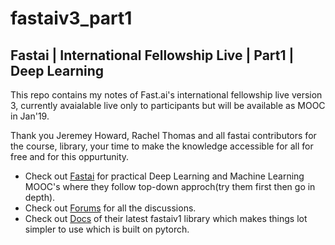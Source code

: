 # fastaiv3_part1
## Fastai | International Fellowship Live | Part1 | Deep Learning

This repo contains my notes of Fast.ai's international fellowship live version 3, currently avaialable live only to participants but will be available as MOOC in Jan'19.

Thank you Jeremey Howard, Rachel Thomas and all fastai contributors for the course, library, your time to make the knowledge accessible for all for free and for this oppurtunity.

* Check out [Fastai](https://www.fast.ai/) for practical Deep Learning and Machine Learning MOOC's where they follow top-down approch(try them first then go in depth).
* Check out [Forums](https://forums.fast.ai) for all the discussions.
* Check out [Docs](https://docs.fast.ai) of their latest fastaiv1 library which makes things lot simpler to use which is built on pytorch.
